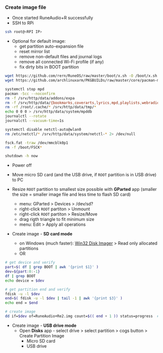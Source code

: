 ### Create image file

- Once started RuneAudio+R successfully
- SSH to RPi
```sh
ssh root@<RPI IP>
```
- Optional for default image:
	- get partition auto-expansion file
	- reset mirror list
	- remove non-default files and journal logs
	- remove all connected Wi-Fi profile (if any)
	- fix dirty bits in BOOT partition
```sh
wget https://github.com/rern/RuneOS/raw/master/boot/x.sh -O /boot/x.sh
wget https://github.com/archlinuxarm/PKGBUILDs/raw/master/core/pacman-mirrorlist/mirrorlist -O /etc/pacman.d/mirrorlist

systemctl stop mpd
pacman -Scc --noconfirm
rm -f /srv/http/data/addons/expa
rm -f /srv/http/data/{bookmarks,coverarts,lyrics,mpd,playlists,webradios}/*
rm -rf /root/.cache/* /srv/http/data/tmp/*
echo 0 0 0 > /srv/http/data/system/mpddb
journalctl --rotate
journalctl --vacuum-time=1s

systemctl disable netctl-auto@wlan0
rm /etc/netctl/* /srv/http/data/system/netctl-* 2> /dev/null

fsck.fat -traw /dev/mmcblk0p1
rm -f /boot/FSCK*

shutdown -h now
```
- Power off

- Move micro SD card (and the USB drive, if `ROOT` partition is in USB drive) to PC
- Resize `ROOT` partition to smallest size possible with **GParted** app (smaller the size = smaller image file and less time to flash SD card)
	- menu: GParted > Devices > /dev/sd?
	- right-click `ROOT` partiton > Unmount
	- right-click `ROOT` partiton > Resize/Move
	- drag rigth triangle to fit minimum size
	- menu: Edit > Apply all operations
- Create image - **SD card mode**
	- on Windows (much faster): [Win32 Disk Imager](https://sourceforge.net/projects/win32diskimager/) > Read only allocated partitions
	- OR
```sh
# get device and verify
part=$( df | grep BOOT | awk '{print $1}' )
dev=${part:0:-1}
df | grep BOOT
echo device = $dev

# get partition end and verify
fdisk -u -l $dev
end=$( fdisk -u -l $dev | tail -1 | awk '{print $3}' )
echo end = $end

# create image
dd if=$dev of=RuneAudio+Re2.img count=$(( end + 1 )) status=progress  # remove status=progress if errors
```
- Create image - **USB drive mode**
	- Open **Disks** app - select drive > select partition > cogs button > Create Partition Image
		- Micro SD card
		- USB drive

